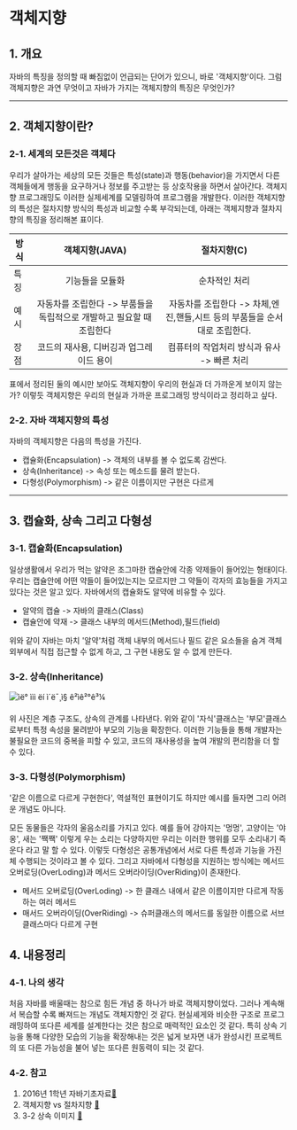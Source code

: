 # 객체지향

## 1. 개요



자바의 특징을 정의할 때 빠짐없이 언급되는 단어가 있으니, 바로 '객체지향'이다. 그럼 객체지향은 과연 무엇이고 자바가 가지는 객체지향의 특징은 무엇인가?



****

## 2. 객체지향이란?

### 2-1. 세계의 모든것은 객체다

우리가 살아가는 세상의 모든 것들은 특성(state)과 행동(behavior)을 가지면서 다른 객체들에게 행동을 요구하거나 정보를 주고받는 등 상호작용을 하면서 살아간다. 객체지향 프로그래밍도 이러한 실제세계를 모델링하여 프로그램을 개발한다. 이러한 객체지향의 특성은 절차지향 방식의 특성과 비교할 수록 부각되는데, 아래는 객체지향과 절차지향의 특징을 정리해본 표이다.



| 방식 |                        객체지향(JAVA)                        |                         절차지향(C)                          |
| ---- | :----------------------------------------------------------: | :----------------------------------------------------------: |
| 특징 |                       기능들을 모듈화                        |                        순차적인 처리                         |
| 예시 | 자동차를 조립한다 -> 부품들을 독립적으로 개발하고 필요할 때 조립한다 | 자동차를 조립한다 -> 차체,엔진,핸들,시트 등의 부품들을 순서대로 조립한다. |
| 장점 |           코드의 재사용, 디버깅과 업그레이드 용이            |          컴퓨터의 작업처리 방식과 유사 -> 빠른 처리          |

표에서 정리된 둘의 예시만 보아도 객체지향이 우리의 현실과 더 가까운게 보이지 않는가? 이렇듯 객체지향은 우리의 현실과 가까운 프로그래밍 방식이라고 정리하고 싶다.



### 2-2. 자바 객체지향의 특성

자바의 객체지향은 다음의 특성을 가진다.

* 캡슐화(Encapsulation) -> 객체의 내부를 볼 수 없도록 감싼다.
* 상속(Inheritance) -> 속성 또는 메소드를 물려 받는다.
* 다형성(Polymorphism) -> 같은 이름이지만 구현은 다르게



****

## 3. 캡슐화, 상속 그리고 다형성

### 3-1. 캡슐화(Encapsulation)

일상생활에서 우리가 먹는 알약은 조그마한 캡슐안에 각종 약제들이 들어있는 형태이다. 우리는 캡슐안에 어떤 약들이 들어있는지는 모르지만 그 약들이 각자의 효능들을 가지고 있다는 것은 알고 있다.  자바에서의 캡슐화도 알약에 비유할 수 있다. 

* 알약의 캡슐 -> 자바의 클래스(Class)
* 캡슐안에 약재 -> 클래스 내부의 메서드(Method),필드(field)

위와 같이 자바는 마치 '알약'처럼 객체 내부의 메서드나 필드 같은 요소들을 숨겨 객체 외부에서 직접 접근할 수 없게 하고, 그 구현 내용도 알 수 없게 만든다.



### 3-2. 상속(Inheritance)

![ìë° ììì ëí ì´ë¯¸ì§ ê²ìê²°ê³¼](http://thumbnail.egloos.net/600x0/http://pds18.egloos.com/pds/201108/04/35/d0110135_4e3a3576ee770.jpg)

위 사진은 계층 구조도, 상속의 관계를 나타낸다. 위와 같이 '자식'클래스는 '부모'클래스로부터 특정 속성을 물려받아 부모의 기능을 확장한다. 이러한 기능들을 통해 개발자는 불필요한 코드의 중복을 피할 수 있고, 코드의 재사용성을 높여 개발의 편리함을 더 할 수 있다. 



### 3-3.  다형성(Polymorphism)

'같은 이름으로 다르게 구현한다', 역설적인 표현이기도 하지만 예시를 들자면 그리 어려운 개념도 아니다.

모든 동물들은 각자의 울음소리를 가지고 있다. 예를 들어 강아지는 '멍멍', 고양이는 '야옹', 새는 '짹짹' 이렇게 우는 소리는 다양하지만 우리는 이러한 행위를 모두 소리내기 즉 운다 라고 말 할 수 있다. 이렇듯 다형성은 공통개념에서 서로 다른 특성과 기능을 가진체 수행되는 것이라고 볼 수 있다. 그리고 자바에서 다형성을 지원하는 방식에는 메서드 오버로딩(OverLoding)과 메서드 오버라이딩(OverRiding)이 존재한다.



* 메서드 오버로딩(OverLoding) -> 한 클래스 내에서 같은 이름이지만 다르게 작동하는 여러 메서드
* 매서드 오버라이딩(OverRiding) -> 슈퍼클래스의 메서드를 동일한 이름으로 서브클래스마다 다르게 구현



## 4. 내용정리

### 4-1. 나의 생각

처음 자바를 배울때는 참으로 힘든 개념 중 하나가 바로 객체지향이었다. 그러나 계속해서 복습할 수록 빠져드는 개념도 객체지향인 것 같다. 현실셰게와 비슷한 구조로 프로그래밍하여 또다른 세계를 설계한다는 것은 참으로 매력적인 요소인 것 같다. 특히 상속 기능을 통해 다양한 모습의 기능을 확장해내는 것은 넓게 보자면  내가 완성시킨 프로젝트의 또 다른 가능성을 불어 넣는 또다른 원동력이 되는 것 같다.



### 4-2. 참고
1. 2016년 1학년 자바기초자료[&#128209;](https://github.com/JunYongRhee/Doje2018_JunYongLee/blob/master/Education/HighSchool/1stGrade/Java/2016_1%ED%95%99%EB%85%84_%EC%9E%90%EB%B0%94%EA%B8%B0%EC%B4%88%EC%9E%90%EB%A3%8C.pdf)
2. 객체지향 vs 절차지향 [&#128209;]( http://blog.wishket.com/%EA%B0%9D%EC%B2%B4%EC%A7%80%ED%96%A5-vs-%EC%A0%88%EC%B0%A8%EC%A7%80%ED%96%A5-%ED%94%84%EB%A1%9C%EA%B7%B8%EB%9E%98%EB%B0%8D/)
3. 3-2 상속 이미지  [&#128209;](http://egloos.zum.com/marcus215/v/54407)
